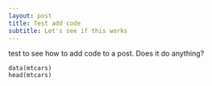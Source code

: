 ```yaml
---
layout: post
title: Test add code
subtitle: Let's see if this works
---
```

test to see how to add code to a post. Does it do anything?
~~~
data(mtcars)
head(mtcars)
~~~
